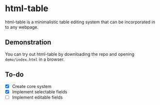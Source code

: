 html-table
==========
html-table is a minimalistic table editing system that can be incorporated in to any webpage.

Demonstration
-------------
You can try out html-table by downloading the repo and opening ``demo/index.html`` in a browser.

To-do
-----
- [x] Create core system
- [x] Implement selectable fields
- [ ] Implement editable fields
